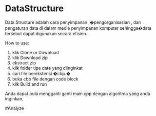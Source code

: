 # DataStructure
 Data Structure adalah cara penyimpanan ,�pengorganisasian , dan pengaturan data di dalam media penyimpanan komputer sehingga�data tersebut dapat digunakan secara efisien. 


How to use:
1. klik Clone or Download 
2. klik Download zip 
3. ekstract zip
4. klik folder tipe data yang diinginkat
5. cari file berekstensi �cbp.�
4. buka cbp file dengan code block
5. klik Build and run

Anda dapat pula mengganti ganti main.cpp dengan algoritma yang anda inginkan.


#Analyze 

 


